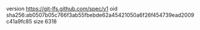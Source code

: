 version https://git-lfs.github.com/spec/v1
oid sha256:ab0507b05c766f3ab55fbebde62a45421050a6f26f454739ead2009c41a9fc85
size 6318
